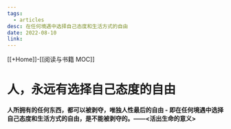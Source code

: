 ```yaml
---
tags:
  - articles
desc: 在任何境遇中选择自己态度和生活方式的自由
date: 2022-08-10
link: 
---
```


[[+Home]]-[[阅读与书籍 MOC]]

# 人，永远有选择自己态度的自由

**人所拥有的任何东西，都可以被剥夺，唯独人性最后的自由 - 即在任何境遇中选择自己态度和生活方式的自由，是不能被剥夺的。——<活出生命的意义>**